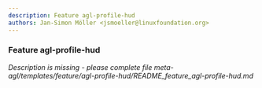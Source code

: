 ```yaml
---
description: Feature agl-profile-hud
authors: Jan-Simon Möller <jsmoeller@linuxfoundation.org>
---
```

	
### Feature agl-profile-hud
	 
*Description is missing - please complete file meta-agl/templates/feature/agl-profile-hud/README_feature_agl-profile-hud.md*

